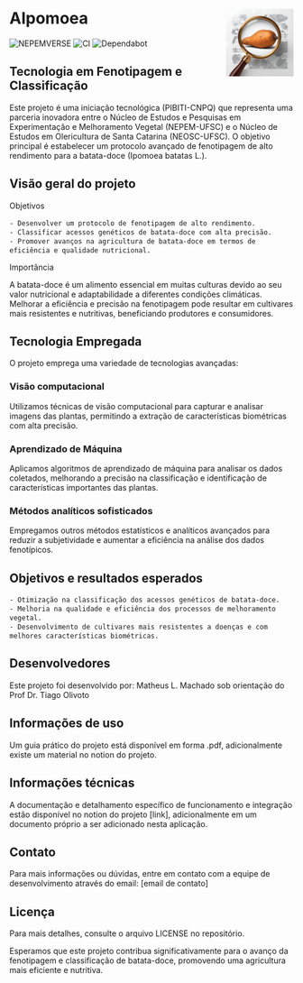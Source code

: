 # AIpomoea <img src=".github/icone.png" align="right" height="120/"/>

![NEPEMVERSE](https://img.shields.io/endpoint?url=https://nepemverse.vercel.app/latest-version/aipomoea-stamp&label=LatestVersion:&labelColor=1278ce&logo=nepemverse&logoColor=white&style=plastic&color=#9e2626&cacheSeconds=3600)
![CI](https://github.com/NEPEM-UFSC/AIpomoea/actions/workflows/test.yml/badge.svg)
![Dependabot](https://github.com/NEPEM-UFSC/AIpomoea/actions/workflows/dependabot/dependabot-updates/badge.svg)

## Tecnologia em Fenotipagem e Classificação

Este projeto é uma iniciação tecnológica (PIBITI-CNPQ) que representa uma parceria inovadora entre o Núcleo de Estudos e Pesquisas em Experimentação e Melhoramento Vegetal (NEPEM-UFSC) e o Núcleo de Estudos em Olericultura de Santa Catarina (NEOSC-UFSC). O objetivo principal é estabelecer um protocolo avançado de fenotipagem de alto rendimento para a batata-doce (Ipomoea batatas L.).

## Visão geral do projeto

Objetivos

    - Desenvolver um protocolo de fenotipagem de alto rendimento.
    - Classificar acessos genéticos de batata-doce com alta precisão.
    - Promover avanços na agricultura de batata-doce em termos de eficiência e qualidade nutricional.

Importância

A batata-doce é um alimento essencial em muitas culturas devido ao seu valor nutricional e adaptabilidade a diferentes condições climáticas. Melhorar a eficiência e precisão na fenotipagem pode resultar em cultivares mais resistentes e nutritivas, beneficiando produtores e consumidores.

## Tecnologia Empregada
O projeto emprega uma variedade de tecnologias avançadas:

### Visão computacional
Utilizamos técnicas de visão computacional para capturar e analisar imagens das plantas, permitindo a extração de características biométricas com alta precisão.

### Aprendizado de Máquina
Aplicamos algoritmos de aprendizado de máquina para analisar os dados coletados, melhorando a precisão na classificação e identificação de características importantes das plantas.

### Métodos analíticos sofisticados
Empregamos outros métodos estatísticos e analíticos avançados para reduzir a subjetividade e aumentar a eficiência na análise dos dados fenotípicos.

## Objetivos e resultados esperados
    - Otimização na classificação dos acessos genéticos de batata-doce.
    - Melhoria na qualidade e eficiência dos processos de melhoramento vegetal.
    - Desenvolvimento de cultivares mais resistentes a doenças e com melhores características biométricas.

## Desenvolvedores

Este projeto foi desenvolvido por: Matheus L. Machado sob orientação do Prof Dr. Tiago Olivoto

## Informações de uso

Um guia prático do projeto está disponível em forma .pdf, adicionalmente existe um material no notion do projeto.

## Informações técnicas

A documentação e detalhamento específico de funcionamento e integração estão disponível no notion do projeto [link], adicionalmente em um documento próprio a ser adicionado nesta aplicação.

## Contato

Para mais informações ou dúvidas, entre em contato com a equipe de desenvolvimento através do email: [email de contato]

## Licença

Para mais detalhes, consulte o arquivo LICENSE no repositório.

Esperamos que este projeto contribua significativamente para o avanço da fenotipagem e classificação de batata-doce, promovendo uma agricultura mais eficiente e nutritiva.
